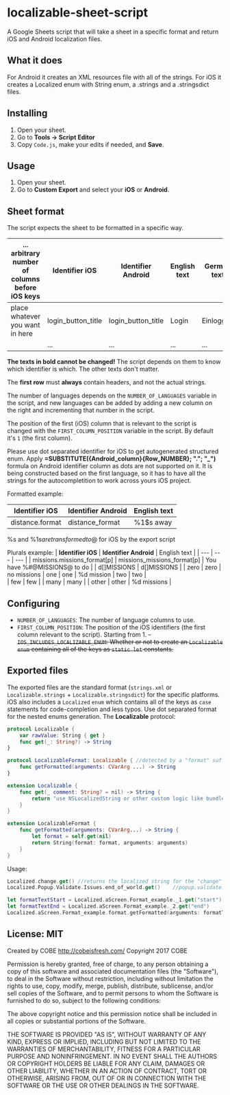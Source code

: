 # localizable-sheet-script
A Google Sheets script that will take a sheet in a specific format and return iOS and Android localization files.

## What it does

For Android it creates an XML resources file with all of the strings. For iOS it creates a Localized enum with String enum, a .strings and a .stringsdict files.

## Installing

1. Open your sheet.
2. Go to **Tools -> Script Editor**
3. Copy `Code.js`, make your edits if needed, and **Save**.

## Usage

1. Open your sheet.
2. Go to **Custom Export** and select your **iOS** or **Android**.

## Sheet format

The script expects the sheet to be formatted in a specific way.

| ... arbitrary number of columns before iOS keys | **Identifier iOS** | **Identifier Android** | English text | German text | ... |
|-------------------------------------------------|--------------------|------------------------|--------------|-------------|-----|
| place whatever you want in here                 | login_button_title | login_button_title     | Login        | Einloggen   |     |
|                                                 | ...                | ...                    | ...          | ...         |     |

**The texts in bold cannot be changed!** The script depends on them to know which identifier is which. The other texts don't matter.

The **first row** must **always** contain headers, and not the actual strings.

The number of languages depends on the `NUMBER_OF_LANGUAGES` variable in the script, and new languages can be added by adding a new column on the right and incrementing that number in the script.

The position of the first (iOS) column that is relevant to the script is changed with the `FIRST_COLUMN_POSITION` variable in the script. By default it's `1` (the first column).

Please use dot separated identifier for iOS to get autogenerated structured enum. Apply **=SUBSTITUTE({Android_column}{Row_NUMBER}; "."; "_")** formula on Android identifier column as dots are not supported on it. It is being constructed based on the first language, so it has to have all the strings for the autocompletition to work across yours iOS project.

Formatted example:

| **Identifier iOS** | **Identifier Android** | English text |
| --- | --- | --- |
distance.format | distance_format| %1$s away |									

%s and %1$s are transformed to %@ and %1$@ for iOS by the export script

Plurals example:
| **Identifier iOS** | **Identifier Android** | English text |
| --- | --- | --- |
| missions.missions_format[p] | missions_missions_format[p] | You have %#@MISSIONS@ to do |
| d[]MISSIONS | d[]MISSIONS | 
| zero | zero | no missions
| one | one | %d mission
| two | two |	
| few | few |
| many | many |
| other | other | %d missions |

## Configuring

 - `NUMBER_OF_LANGUAGES`: The number of language columns to use.
 - `FIRST_COLUMN_POSITION`: The position of the iOS identifiers (the first column relevant to the script). Starting from 1.
 ~~- `IOS_INCLUDES_LOCALIZABLE_ENUM`: Whether or not to create an `Localizable` `enum` containing all of the keys as `static let` constants.~~
 
## Exported files

The exported files are the standard format (`strings.xml` or `Localizable.strings` + `Localizable.stringsdict`) for the specific platforms. iOS also includes a `Localized` `enum` which contains all of the keys as `case` statements for code-completion and less typos. Use dot separated format for the nested enums generation. The **Localizable** protocol:

```swift
protocol Localizable {
	var rawValue: String { get }
	func get(_: String?) -> String
}

protocol LocalizableFormat: Localizable { //detected by a "format" suffix in the identifier
	func getFormatted(arguments: CVarArg ...) -> String
}

extension Localizable {
	func get(_ comment: String? = nil) -> String {
		return "use NSLocalizedString or other custom logic like bundle?.localizedString(forKey: key, value: comment, table: nil) ?? key
	}
}

extension LocalizableFormat {
	func getFormatted(arguments: CVarArg...) -> String {
		let format = self.get(nil)
		return String(format: format, arguments: arguments)
	}
}
```
Usage:
```swift
Localized.сhange.get() //returns the localized string for the "change" identifier
Localized.Popup.Validate.Issues.end_of_world.get()    //popup.validate.issues.end_of_world

let formatTextStart = Localized.aScreen.Format_example._1.get("start")
let formatTextEnd = Localized.aScreen.Format_example._2.get("end")
Localized.aScreen.Format_example.format.getFormatted(arguments: formatTextStart, formatTextEnd)
```

## License: MIT

Created by COBE http://cobeisfresh.com/
Copyright 2017 COBE

Permission is hereby granted, free of charge, to any person obtaining a copy of this software and associated documentation files (the "Software"), to deal in the Software without restriction, including without limitation the rights to use, copy, modify, merge, publish, distribute, sublicense, and/or sell copies of the Software, and to permit persons to whom the Software is furnished to do so, subject to the following conditions:

The above copyright notice and this permission notice shall be included in all copies or substantial portions of the Software.

THE SOFTWARE IS PROVIDED "AS IS", WITHOUT WARRANTY OF ANY KIND, EXPRESS OR IMPLIED, INCLUDING BUT NOT LIMITED TO THE WARRANTIES OF MERCHANTABILITY, FITNESS FOR A PARTICULAR PURPOSE AND NONINFRINGEMENT. IN NO EVENT SHALL THE AUTHORS OR COPYRIGHT HOLDERS BE LIABLE FOR ANY CLAIM, DAMAGES OR OTHER LIABILITY, WHETHER IN AN ACTION OF CONTRACT, TORT OR OTHERWISE, ARISING FROM, OUT OF OR IN CONNECTION WITH THE SOFTWARE OR THE USE OR OTHER DEALINGS IN THE SOFTWARE.
